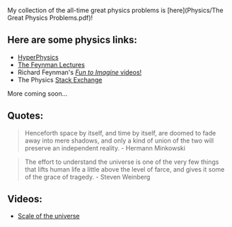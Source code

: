 My collection of the all-time great physics problems is [here](Physics/The Great Physics Problems.pdf)!


## Here are some physics links:

* [HyperPhysics](http://hyperphysics.phy-astr.gsu.edu/hbase/index.html)
* [The Feynman Lectures](http://www.feynmanlectures.caltech.edu/info/)
* Richard Feynman's [*Fun to Imagine* videos!](https://www.youtube.com/playlist?list=PLF68C9368E6723478)
* The Physics [Stack Exchange](https://physics.stackexchange.com/)

More coming soon...

## Quotes:

> Henceforth space by itself, and time by itself, are doomed to fade away into mere shadows, 
and only a kind of union of the two will preserve an independent reality.  - Hermann Minkowski

> The effort to understand the universe is one of the very few things that lifts human life a little above the level of farce, and gives it some of the grace of tragedy. - Steven Weinberg


## Videos:

* [Scale of the universe](https://www.youtube.com/watch?v=GoW8Tf7hTGA)
